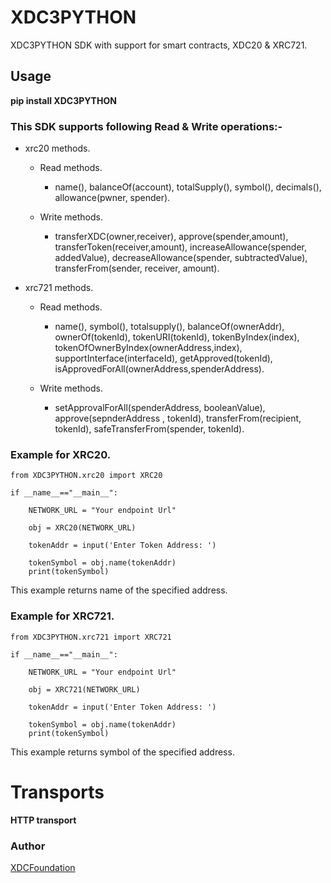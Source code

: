 # XDC3PYTHON

XDC3PYTHON SDK with support for smart contracts, XDC20 & XRC721. 


## Usage

**pip install XDC3PYTHON**

### This SDK supports following Read & Write operations:-

* xrc20 methods.
    * Read methods.
        * name(), balanceOf(account), totalSupply(), symbol(), decimals(), allowance(pwner, spender).

    * Write methods.
        * transferXDC(owner,receiver), approve(spender,amount), transferToken(receiver,amount), increaseAllowance(spender, addedValue), decreaseAllowance(spender, subtractedValue), transferFrom(sender, receiver, amount).

* xrc721 methods.
    * Read methods.
        * name(), symbol(), totalsupply(), balanceOf(ownerAddr), ownerOf(tokenId), tokenURI(tokenId), tokenByIndex(index), tokenOfOwnerByIndex(ownerAddress,index), supportInterface(interfaceId), getApproved(tokenId), isApprovedForAll(ownerAddress,spenderAddress).

    * Write methods.
        * setApprovalForAll(spenderAddress, booleanValue), approve(sepnderAddress , tokenId), transferFrom(recipient, tokenId), safeTransferFrom(spender, tokenId).


### Example for XRC20.


```
from XDC3PYTHON.xrc20 import XRC20

if __name__=="__main__":

    NETWORK_URL = "Your endpoint Url"

    obj = XRC20(NETWORK_URL)

    tokenAddr = input('Enter Token Address: ')
  
    tokenSymbol = obj.name(tokenAddr)
    print(tokenSymbol) 
```

This example returns name of the specified address.

### Example for XRC721.

```
from XDC3PYTHON.xrc721 import XRC721

if __name__=="__main__":

    NETWORK_URL = "Your endpoint Url"

    obj = XRC721(NETWORK_URL)

    tokenAddr = input('Enter Token Address: ')
  
    tokenSymbol = obj.name(tokenAddr)
    print(tokenSymbol) 
```

This example returns symbol of the specified address.

# Transports

**HTTP transport**

### Author
[XDCFoundation](https://github.com/XDCFoundation/XDC_Python_SDK_V1)

